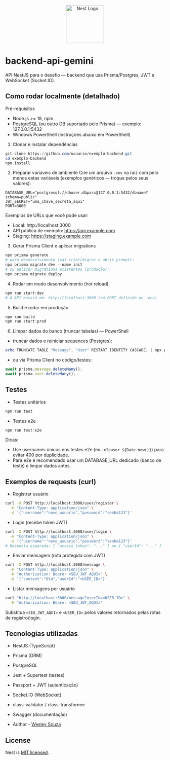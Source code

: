 <p align="center">
  <a href="http://nestjs.com/" target="blank"><img src="https://nestjs.com/img/logo-small.svg" width="120" alt="Nest Logo" /></a>
</p>

# backend-api-gemini

API NestJS para o desafio — backend que usa Prisma/Postgres, JWT e WebSocket (Socket.IO).

## Como rodar localmente (detalhado)

Pré-requisitos

- Node.js >= 18, npm
- PostgreSQL (ou outro DB suportado pelo Prisma) — exemplo: 127.0.0.1:5432
- Windows PowerShell (instruções abaixo em PowerShell)

1. Clonar e instalar dependências

```powershell
git clone https://github.com/usuario/exemplo-backend.git
cd exemplo-backend
npm install
```

2. Preparar variáveis de ambiente
   Crie um arquivo `.env` na raiz com pelo menos estas variáveis (exemplos genéricos — troque pelos seus valores):

```
DATABASE_URL="postgresql://dbuser:dbpass@127.0.0.1:5432/dbname?schema=public"
JWT_SECRET="uma_chave_secreta_aqui"
PORT=3000
```

Exemplos de URLs que você pode usar:

- Local: http://localhost:3000
- API pública de exemplo: https://api.example.com
- Staging: https://staging.example.com

3. Gerar Prisma Client e aplicar migrations

```powershell
npx prisma generate
# para desenvolvimento (vai criar/migrar e abrir prompt):
npx prisma migrate dev --name init
# ou aplicar migrations existentes (produção):
npx prisma migrate deploy
```

4. Rodar em modo desenvolvimento (hot reload)

```powershell
npm run start:dev
# A API estará em: http://localhost:3000 (ou PORT definido no .env)
```

5. Build e rodar em produção

```powershell
npm run build
npm run start:prod
```

6. Limpar dados do banco (truncar tabelas) — PowerShell

- truncar dados e reiniciar sequences (Postgres):

```powershell
echo TRUNCATE TABLE "Message", "User" RESTART IDENTITY CASCADE; | npx prisma db execute --url "%DATABASE_URL%" --stdin
```

- ou via Prisma Client no código/testes:

```ts
await prisma.message.deleteMany();
await prisma.user.deleteMany();
```

## Testes

- Testes unitários

```powershell
npm run test
```

- Testes e2e

```powershell
npm run test:e2e
```

Dicas:

- Use usernames únicos nos testes e2e (ex.: `e2euser_${Date.now()}`) para evitar 400 por duplicidade.
- Para e2e é recomendado usar um DATABASE_URL dedicado (banco de teste) e limpar dados antes.

## Exemplos de requests (curl)

- Registrar usuário

```bash
curl -X POST http://localhost:3000/user/register \
  -H "Content-Type: application/json" \
  -d '{"username":"novo_usuario","password":"senha123"}'
```

- Login (recebe token JWT)

```bash
curl -X POST http://localhost:3000/user/login \
  -H "Content-Type: application/json" \
  -d '{"username":"novo_usuario","password":"senha123"}'
# Resposta esperada: { "access_token": "..." } ou { "userId": "..." }
```

- Enviar mensagem (rota protegida com JWT)

```bash
curl -X POST http://localhost:3000/message \
  -H "Content-Type: application/json" \
  -H "Authorization: Bearer <SEU_JWT_AQUI>" \
  -d '{"content":"Olá","userId":"<USER_ID>"}'
```

- Listar mensagens por usuário

```bash
curl "http://localhost:3000/message?userId=<USER_ID>" \
  -H "Authorization: Bearer <SEU_JWT_AQUI>"
```

Substitua `<SEU_JWT_AQUI>` e `<USER_ID>` pelos valores retornados pelas rotas de registro/login.

## Tecnologias utilizadas

- NestJS (TypeScript)
- Prisma (ORM)
- PostgreSQL
- Jest + Supertest (testes)
- Passport + JWT (autenticação)
- Socket.IO (WebSocket)
- class-validator / class-transformer
- Swagger (documentação)

- Author - [Wesley Souza](https://www.linkedin.com/in/wesley-souza-/)

## License

Nest is [MIT licensed](https://github.com/nestjs/nest/blob/master/LICENSE).

